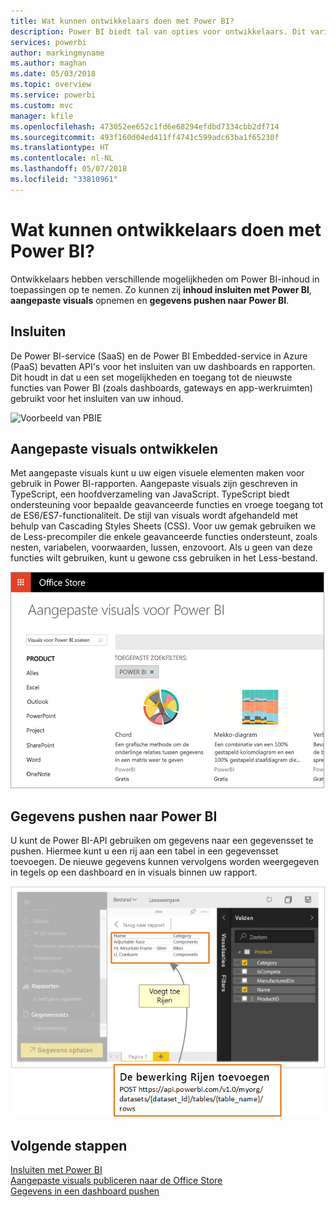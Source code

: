 ```yaml
---
title: Wat kunnen ontwikkelaars doen met Power BI?
description: Power BI biedt tal van opties voor ontwikkelaars. Dit varieert van het insluiten van items tot aangepaste visuals en het streamen van gegevenssets.
services: powerbi
author: markingmyname
ms.author: maghan
ms.date: 05/03/2018
ms.topic: overview
ms.service: powerbi
ms.custom: mvc
manager: kfile
ms.openlocfilehash: 473052ee652c1fd6e68294efdbd7334cbb2df714
ms.sourcegitcommit: 493f160d04ed411ff4741c599adc63ba1f65230f
ms.translationtype: HT
ms.contentlocale: nl-NL
ms.lasthandoff: 05/07/2018
ms.locfileid: "33810961"
---
```

# <a name="what-can-developers-do-with-power-bi"></a>Wat kunnen ontwikkelaars doen met Power BI?

Ontwikkelaars hebben verschillende mogelijkheden om Power BI-inhoud in toepassingen op te nemen. Zo kunnen zij **inhoud insluiten met Power BI**, **aangepaste visuals** opnemen en **gegevens pushen naar Power BI**.

## <a name="embedding"></a>Insluiten
De Power BI-service (SaaS) en de Power BI Embedded-service in Azure (PaaS) bevatten API's voor het insluiten van uw dashboards en rapporten. Dit houdt in dat u een set mogelijkheden en toegang tot de nieuwste functies van Power BI (zoals dashboards, gateways en app-werkruimten) gebruikt voor het insluiten van uw inhoud.

![Voorbeeld van PBIE](media/what-can-you-do/what-can-you-do-01.png)

## <a name="develop-custom-visuals"></a>Aangepaste visuals ontwikkelen
Met aangepaste visuals kunt u uw eigen visuele elementen maken voor gebruik in Power BI-rapporten. Aangepaste visuals zijn geschreven in TypeScript, een hoofdverzameling van JavaScript. TypeScript biedt ondersteuning voor bepaalde geavanceerde functies en vroege toegang tot de ES6/ES7-functionaliteit. De stijl van visuals wordt afgehandeld met behulp van Cascading Styles Sheets (CSS). Voor uw gemak gebruiken we de Less-precompiler die enkele geavanceerde functies ondersteunt, zoals nesten, variabelen, voorwaarden, lussen, enzovoort. Als u geen van deze functies wilt gebruiken, kunt u gewone css gebruiken in het Less-bestand.

![Voorbeeld van aangepaste visuals](media/what-can-you-do/powerbi-custom-visual-store.png)

## <a name="push-data-into-power-bi"></a>Gegevens pushen naar Power BI
U kunt de Power BI-API gebruiken om gegevens naar een gegevensset te pushen. Hiermee kunt u een rij aan een tabel in een gegevensset toevoegen. De nieuwe gegevens kunnen vervolgens worden weergegeven in tegels op een dashboard en in visuals binnen uw rapport.

![Voorbeeld van pushen van gegevens](media/what-can-you-do/powerbi-push-data.png)

## <a name="next-steps"></a>Volgende stappen
[Insluiten met Power BI](embedding.md)  
[Aangepaste visuals publiceren naar de Office Store](office-store.md)  
[Gegevens in een dashboard pushen](walkthrough-push-data.md)
